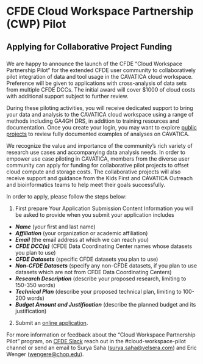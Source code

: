 # CFDE Cloud Workspace Partnership (CWP) Pilot
## Applying for Collaborative Project Funding
###

We are happy to announce the launch of the CFDE “Cloud Workspace Partnership Pilot” for the extended CFDE user community to collaboratively pilot integration of data and tool usage in the CAVATICA cloud workspace. Preference will be given to applications with cross-analysis of data sets from multiple CFDE DCCs. The initial award will cover $1000 of cloud costs with additional support subject to further review.

During these piloting activities, you will receive dedicated support to bring your data and analysis to the CAVATICA cloud workspace using a range of methods including GA4GH DRS, in addition to training resources and documentation. Once you create your login, you may want to explore [public projects](https://docs.cavatica.org/docs/bulk-rna-seq-transcription-profiling-of-hsv-1-infected-cells) to review fully documented examples of analyses on CAVATICA.

We recognize the value and importance of the community’s rich variety of research use cases and accompanying data analysis needs.  In order to empower use case piloting in CAVATICA, members from the diverse user community can apply for funding for collaborative pilot projects to offset cloud compute and storage costs. The collaborative projects will also receive support and guidance from the Kids First and CAVATICA Outreach and bioinformatics teams to help meet their goals successfully.

In order to apply, please follow the steps below:

1. First prepare Your Application Submission Content
Information you will be asked to provide when you submit your application includes
- ___Name___ (your first and last name)
- ___Affiliation___ (your organization or academic affiliation)
- ___Email___ (the email address at which we can reach you)
- ___CFDE DCC(s)___ (CFDE Data Coordinating Center names whose datasets you plan to use)
- ___CFDE Datasets___ (specific CFDE datasets you plan to use)
- ___Non-CFDE Datasets___ (specify any non-CFDE datasets, if you plan to use datasets which are not from CFDE Data Coordinating Centers)
- ___Research Description___ (describe your proposed research, limiting to 150-350 words)
- ___Technical Plan___ (describe your proposed technical plan, limiting to 100-200 words)
- ___Budget Amount and Justification___ (describe the planned budget and its justification)

2. Submit an [online application](https://forms.gle/L4mJsUesTRaH1SdQ7).

For more information or feedback about the “Cloud Workspace Partnership Pilot” program, on [CFDE Slack](cfdeworkspace.slack.com) reach out in the #cloud-workspace-pilot channel or send an email to Surya Saha (surya.saha@velsera.com) and Eric Wenger (wengere@chop.edu).
